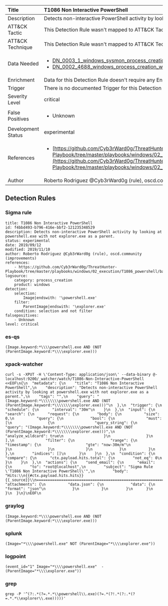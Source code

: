 | Title                | T1086 Non Interactive PowerShell                                                                                                                                                 |
|:---------------------|:------------------------------------------------------------------------------------------------------------------------------------------------------------|
| Description          | Detects non-interactive PowerShell activity by looking at powershell.exe with not explorer.exe as a parent.                                                                                                                                           |
| ATT&amp;CK Tactic    |   This Detection Rule wasn't mapped to ATT&amp;CK Tactic yet  |
| ATT&amp;CK Technique |  This Detection Rule wasn't mapped to ATT&amp;CK Technique yet  |
| Data Needed          | <ul><li>[DN_0003_1_windows_sysmon_process_creation](../Data_Needed/DN_0003_1_windows_sysmon_process_creation.md)</li><li>[DN_0002_4688_windows_process_creation_with_commandline](../Data_Needed/DN_0002_4688_windows_process_creation_with_commandline.md)</li></ul>  |
| Enrichment           |  Data for this Detection Rule doesn't require any Enrichments.  |
| Trigger              |  There is no documented Trigger for this Detection Rule yet  |
| Severity Level       | critical |
| False Positives      | <ul><li>Unknown</li></ul>  |
| Development Status   | experimental |
| References           | <ul><li>[https://github.com/Cyb3rWard0g/ThreatHunter-Playbook/tree/master/playbooks/windows/02_execution/T1086_powershell/basic_powershell_execution.md](https://github.com/Cyb3rWard0g/ThreatHunter-Playbook/tree/master/playbooks/windows/02_execution/T1086_powershell/basic_powershell_execution.md)</li></ul>  |
| Author               | Roberto Rodriguez @Cyb3rWard0g (rule), oscd.community (improvements) |


## Detection Rules

### Sigma rule

```
title: T1086 Non Interactive PowerShell
id: f4bbd493-b796-416e-bbf2-121235348529
description: Detects non-interactive PowerShell activity by looking at powershell.exe with not explorer.exe as a parent.
status: experimental
date: 2019/09/12
modified: 2019/11/10
author: Roberto Rodriguez @Cyb3rWard0g (rule), oscd.community (improvements)
references:
    - https://github.com/Cyb3rWard0g/ThreatHunter-Playbook/tree/master/playbooks/windows/02_execution/T1086_powershell/basic_powershell_execution.md
logsource:
    category: process_creation
    product: windows
detection:
    selection: 
        Image|endswith: '\powershell.exe'
    filter:
        ParentImage|endswith: '\explorer.exe'
    condition: selection and not filter
falsepositives:
    - Unknown
level: critical
```





### es-qs
    
```
(Image.keyword:*\\\\powershell.exe AND (NOT (ParentImage.keyword:*\\\\explorer.exe)))
```


### xpack-watcher
    
```
curl -s -XPUT -H \'Content-Type: application/json\' --data-binary @- localhost:9200/_watcher/watch/T1086-Non-Interactive-PowerShell <<EOF\n{\n  "metadata": {\n    "title": "T1086 Non Interactive PowerShell",\n    "description": "Detects non-interactive PowerShell activity by looking at powershell.exe with not explorer.exe as a parent.",\n    "tags": "",\n    "query": "(Image.keyword:*\\\\\\\\powershell.exe AND (NOT (ParentImage.keyword:*\\\\\\\\explorer.exe)))"\n  },\n  "trigger": {\n    "schedule": {\n      "interval": "30m"\n    }\n  },\n  "input": {\n    "search": {\n      "request": {\n        "body": {\n          "size": 0,\n          "query": {\n            "bool": {\n              "must": [\n                {\n                  "query_string": {\n                    "query": "(Image.keyword:*\\\\\\\\powershell.exe AND (NOT (ParentImage.keyword:*\\\\\\\\explorer.exe)))",\n                    "analyze_wildcard": true\n                  }\n                }\n              ],\n              "filter": {\n                "range": {\n                  "timestamp": {\n                    "gte": "now-30m/m"\n                  }\n                }\n              }\n            }\n          }\n        },\n        "indices": []\n      }\n    }\n  },\n  "condition": {\n    "compare": {\n      "ctx.payload.hits.total": {\n        "not_eq": 0\n      }\n    }\n  },\n  "actions": {\n    "send_email": {\n      "email": {\n        "to": "root@localhost",\n        "subject": "Sigma Rule \'T1086 Non Interactive PowerShell\'",\n        "body": "Hits:\\n{{#ctx.payload.hits.hits}}{{_source}}\\n================================================================================\\n{{/ctx.payload.hits.hits}}",\n        "attachments": {\n          "data.json": {\n            "data": {\n              "format": "json"\n            }\n          }\n        }\n      }\n    }\n  }\n}\nEOF\n
```


### graylog
    
```
(Image.keyword:*\\\\powershell.exe AND (NOT (ParentImage.keyword:*\\\\explorer.exe)))
```


### splunk
    
```
(Image="*\\\\powershell.exe" NOT (ParentImage="*\\\\explorer.exe"))
```


### logpoint
    
```
(event_id="1" Image="*\\\\powershell.exe"  -(ParentImage="*\\\\explorer.exe"))
```


### grep
    
```
grep -P '^(?:.*(?=.*.*\\powershell\\.exe)(?=.*(?!.*(?:.*(?=.*.*\\explorer\\.exe)))))'
```



